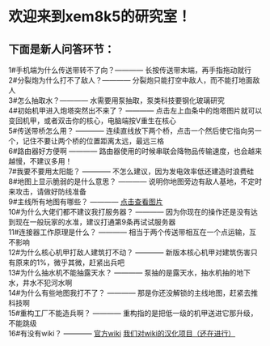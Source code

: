 # 欢迎来到xem8k5的研究室！  
## 下面是新人问答环节：
1#手机端为什么传送带转不了向？———— 长按传送带末端，再手指拖动就行  
2#分裂炮为什么打不了敌人？———— 分裂炮只能打空中敌人，而不能打地面敌人  
3#怎么抽取水？———— 水需要用泵抽取，泵类科技要钢化玻璃研究  
4#初始机甲进入炮塔突然出不来了？ ———— 点击左上血条中的炮塔图片就可以变回机甲，或者双击你的核心，电脑端按V重生在核心  
5#传送带桥怎么用？ ———— 连续直线放下两个桥，点击一个然后使它指向另一个，记住不要让两个桥的位置距离太远，最远三格  
6#路由器好方便啊 ———— 路由器使用的时候串联会降物品传输速度，也会越来越慢，不建议多用！  
7#我要不要用太阳能？ ———— 不怎么建议，因为发电效率低还建造时浪费硅  
8#地图上显示脆弱的是什么意思？ ———— 说明你地图旁边有敌人基地，不定时来攻击，请做好防线准备  
9#主线所有地图有哪些？ ———— [点击查看图片](https://cdn.retiehe.com/cached-6db502a03b0578ce9683ffdeddd94b0d/xem8k5mdt/%E4%B8%BB%E7%BA%BF%E5%9C%B0%E5%9B%BE.png)  
10#为什么大佬们都不建议我打服务器？ ———— 因为你现在的操作还是没有达到现在一般玩家的水准，建议打通第9条再试试服务器  
11#连接器工作原理是什么？ ———— 相当于两个传送带相互在一个点运输，互不影响  
12#为什么核心机甲打敌人建筑打不动？ ———— 新版本核心机甲对建筑伤害只有原来的1%，微乎其微，赶紧出兵吧  
13#为什么抽水机不能抽露天水？ ———— 泵抽的是露天水，抽水机抽的地下水，井水不犯河水啊  
14#为什么有些地图我打不了？ ———— 那是你还没解锁的主线地图，赶紧去推科技啊  
15#重构工厂不能造兵啊？ ———— 重构指的是把低一级的机甲送进它那升级，不能跳级  
16#有没有wiki？ ———— [官方wiki](https://mindustrygame.github.io/wiki/) [我们对wiki的汉化项目（还在进行）](https://mindustrycn.github.io/mindustrywiki/)


